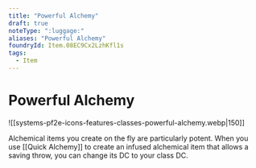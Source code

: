 ```yaml
---
title: "Powerful Alchemy"
draft: true
noteType: ":luggage:"
aliases: "Powerful Alchemy"
foundryId: Item.08EC9Cx2LzhKfl1s
tags:
  - Item
---
```


# Powerful Alchemy
![[systems-pf2e-icons-features-classes-powerful-alchemy.webp|150]]

Alchemical items you create on the fly are particularly potent. When you use [[Quick Alchemy]] to create an infused alchemical item that allows a saving throw, you can change its DC to your class DC.
